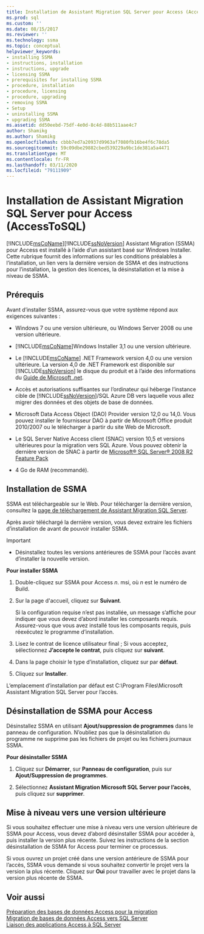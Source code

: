 ```yaml
---
title: Installation de Assistant Migration SQL Server pour Access (AccessToSQL) | Microsoft Docs
ms.prod: sql
ms.custom: ''
ms.date: 08/15/2017
ms.reviewer: ''
ms.technology: ssma
ms.topic: conceptual
helpviewer_keywords:
- installing SSMA
- instructions, installation
- instructions, upgrade
- licensing SSMA
- prerequisites for installing SSMA
- procedure, installation
- procedure, licensing
- procedure, upgrading
- removing SSMA
- Setup
- uninstalling SSMA
- upgrading SSMA
ms.assetid: dd50eebd-75df-4e0d-8c4d-88b511aae4c7
author: Shamikg
ms.author: Shamikg
ms.openlocfilehash: cbbb7ed7a20937d9963af7080fb16be4f6c78da5
ms.sourcegitcommit: 59c09dbe29882cbed539229a9bc1de381a5a4471
ms.translationtype: MT
ms.contentlocale: fr-FR
ms.lasthandoff: 03/11/2020
ms.locfileid: "79111909"
---
```

# <a name="installing-sql-server-migration-assistant-for-access-accesstosql"></a>Installation de Assistant Migration SQL Server pour Access (AccessToSQL)
[!INCLUDE[msCoName](../../includes/msconame_md.md)][!INCLUDE[ssNoVersion](../../includes/ssnoversion-md.md)] Assistant Migration (SSMA) pour Access est installé à l’aide d’un assistant basé sur Windows Installer. Cette rubrique fournit des informations sur les conditions préalables à l’installation, un lien vers la dernière version de SSMA et des instructions pour l’installation, la gestion des licences, la désinstallation et la mise à niveau de SSMA.  
  
## <a name="prerequisites"></a>Prérequis  
Avant d’installer SSMA, assurez-vous que votre système répond aux exigences suivantes :  
  
-   Windows 7 ou une version ultérieure, ou Windows Server 2008 ou une version ultérieure.  
  
-   [!INCLUDE[msCoName](../../includes/msconame_md.md)]Windows Installer 3,1 ou une version ultérieure.  
  
-   Le [!INCLUDE[msCoName](../../includes/msconame_md.md)] .NET Framework version 4,0 ou une version ultérieure. La version 4,0 de .NET Framework est disponible sur [!INCLUDE[ssNoVersion](../../includes/ssnoversion-md.md)] le disque du produit et à l’aide des informations du [Guide de Microsoft .net](https://docs.microsoft.com/dotnet/framework/).
  
-   Accès et autorisations suffisantes sur l’ordinateur qui héberge l’instance cible de [!INCLUDE[ssNoVersion](../../includes/ssnoversion-md.md)]/SQL Azure DB vers laquelle vous allez migrer des données et des objets de base de données.  
  
-   Microsoft Data Access Object (DAO) Provider version 12,0 ou 14,0. Vous pouvez installer le fournisseur DAO à partir de Microsoft Office produit 2010/2007 ou le télécharger à partir du site Web de Microsoft.  
  
-   Le SQL Server Native Access client (SNAC) version 10,5 et versions ultérieures pour la migration vers SQL Azure. Vous pouvez obtenir la dernière version de SNAC à partir de [Microsoft® SQL Server® 2008 R2 Feature Pack](https://www.microsoft.com/download/details.aspx?id=44272)  
  
-   4 Go de RAM (recommandé).  
  
## <a name="installing-ssma"></a>Installation de SSMA  
SSMA est téléchargeable sur le Web. Pour télécharger la dernière version, consultez la [page de téléchargement de Assistant Migration SQL Server](https://aka.ms/ssmaforaccess).  
  
Après avoir téléchargé la dernière version, vous devez extraire les fichiers d’installation de avant de pouvoir installer SSMA.

> [!IMPORTANT]  
> -   Désinstallez toutes les versions antérieures de SSMA pour l’accès avant d’installer la nouvelle version.  
  
**Pour installer SSMA**  
  
1.  Double-cliquez sur SSMA pour Access *n*. msi, où *n* est le numéro de Build.  
  
2.  Sur la page d'accueil, cliquez sur **Suivant**.  
  
    Si la configuration requise n’est pas installée, un message s’affiche pour indiquer que vous devez d’abord installer les composants requis. Assurez-vous que vous avez installé tous les composants requis, puis réexécutez le programme d’installation.  
  
3.  Lisez le contrat de licence utilisateur final ; Si vous acceptez, sélectionnez **J’accepte le contrat**, puis cliquez sur **suivant**.  
  
4.  Dans la page choisir le type d’installation, cliquez sur par **défaut**.  
  
5.  Cliquez sur **Installer**.  
  
L’emplacement d’installation par défaut est C:\Program Files\Microsoft Assistant Migration SQL Server pour l’accès.  
  
## <a name="uninstalling-ssma-for-access"></a>Désinstallation de SSMA pour Access  
Désinstallez SSMA en utilisant **Ajout/suppression de programmes** dans le panneau de configuration. N’oubliez pas que la désinstallation du programme ne supprime pas les fichiers de projet ou les fichiers journaux SSMA.  
  
**Pour désinstaller SSMA**  
  
1.  Cliquez sur **Démarrer**, sur **Panneau de configuration**, puis sur **Ajout/Suppression de programmes**.  
  
2.  Sélectionnez **Assistant Migration Microsoft SQL Server pour l’accès**, puis cliquez sur **supprimer**.  
  
## <a name="upgrading-to-a-later-version"></a>Mise à niveau vers une version ultérieure  
Si vous souhaitez effectuer une mise à niveau vers une version ultérieure de SSMA pour Access, vous devez d’abord désinstaller SSMA pour accéder à, puis installer la version plus récente. Suivez les instructions de la section désinstallation de SSMA for Access pour terminer ce processus.  
  
Si vous ouvrez un projet créé dans une version antérieure de SSMA pour l’accès, SSMA vous demande si vous souhaitez convertir le projet vers la version la plus récente. Cliquez sur **Oui** pour travailler avec le projet dans la version plus récente de SSMA.  
  
## <a name="see-also"></a>Voir aussi  
[Préparation des bases de données Access pour la migration](preparing-access-databases-for-migration-accesstosql.md)  
[Migration de bases de données Access vers SQL Server](migrating-access-databases-to-sql-server-azure-sql-db-accesstosql.md)  
[Liaison des applications Access à SQL Server](linking-access-applications-to-sql-server-azure-sql-db-accesstosql.md)  
  
